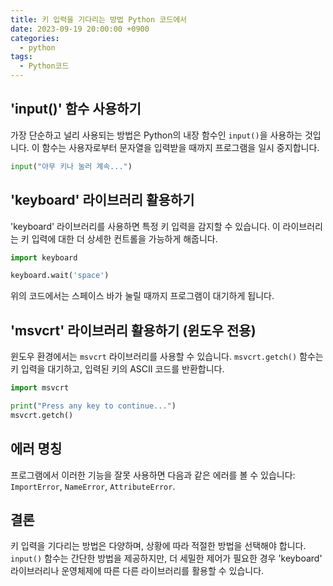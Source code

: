 ```yaml
---
title: 키 입력을 기다리는 방법 Python 코드에서
date: 2023-09-19 20:00:00 +0900
categories:
  - python
tags:
  - Python코드
---
```


## 'input()' 함수 사용하기

가장 단순하고 널리 사용되는 방법은 Python의 내장 함수인 `input()`을 사용하는 것입니다. 이 함수는 사용자로부터 문자열을 입력받을 때까지 프로그램을 일시 중지합니다. 

```python
input("아무 키나 눌러 계속...")
```

## 'keyboard' 라이브러리 활용하기

'keyboard' 라이브러리를 사용하면 특정 키 입력을 감지할 수 있습니다. 이 라이브러리는 키 입력에 대한 더 상세한 컨트롤을 가능하게 해줍니다.

```python
import keyboard

keyboard.wait('space')
```

위의 코드에서는 스페이스 바가 눌릴 때까지 프로그램이 대기하게 됩니다.

## 'msvcrt' 라이브러리 활용하기 (윈도우 전용)

윈도우 환경에서는 `msvcrt` 라이브러리를 사용할 수 있습니다. `msvcrt.getch()` 함수는 키 입력을 대기하고, 입력된 키의 ASCII 코드를 반환합니다.

```python
import msvcrt

print("Press any key to continue...")
msvcrt.getch()
```

## 에러 명칭

프로그램에서 이러한 기능을 잘못 사용하면 다음과 같은 에러를 볼 수 있습니다: `ImportError`, `NameError`, `AttributeError`. 

## 결론

키 입력을 기다리는 방법은 다양하며, 상황에 따라 적절한 방법을 선택해야 합니다. `input()` 함수는 간단한 방법을 제공하지만, 더 세밀한 제어가 필요한 경우 'keyboard' 라이브러리나 운영체제에 따른 다른 라이브러리를 활용할 수 있습니다.
